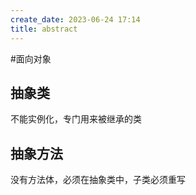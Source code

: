 ```yaml
---
create_date: 2023-06-24 17:14
title: abstract
---
```


#面向对象
## 抽象类
不能实例化，专门用来被继承的类
## 抽象方法
没有方法体，必须在抽象类中，子类必须重写